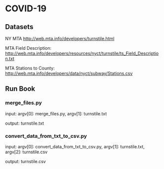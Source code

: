 # COVID-19

## Datasets

NY MTA
http://web.mta.info/developers/turnstile.html

MTA Field Description:
http://web.mta.info/developers/resources/nyct/turnstile/ts_Field_Description.txt

MTA Stations to County:
http://web.mta.info/developers/data/nyct/subway/Stations.csv

## Run Book
### merge_files.py

input: argv[0]: merge_files.py, argv[1]: turnstile.txt

output: turnstile.txt

### convert_data_from_txt_to_csv.py

input: argv[0]: convert_data_from_txt_to_csv.py, argv[1]: turnstile.txt, argv[2]: turnstile.csv

output: turnstile.csv
